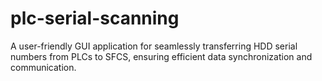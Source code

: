 # plc-serial-scanning
A user-friendly GUI application for seamlessly transferring HDD serial numbers from PLCs to SFCS, ensuring efficient data synchronization and communication.
